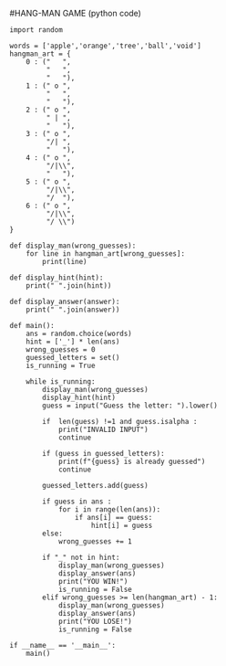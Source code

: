 #HANG-MAN GAME (python code)

    import random

    words = ['apple','orange','tree','ball','void']
    hangman_art = {
        0 : ("   ",
             "   ",
             "   "),
        1 : (" o ",
             "   ",
             "   "),
        2 : (" o ",
             " | ",
             "   "),
        3 : (" o ",
             "/| ",
             "   "),
        4 : (" o ",
             "/|\\",
             "   "),
        5 : (" o ",
             "/|\\",
             "/  "),
        6 : (" o ",
             "/|\\",
             "/ \\")
    } 

    def display_man(wrong_guesses):
        for line in hangman_art[wrong_guesses]:
            print(line)
            
    def display_hint(hint):
        print(" ".join(hint))

    def display_answer(answer):
        print(" ".join(answer))
 
    def main():
        ans = random.choice(words)
        hint = ['_'] * len(ans)
        wrong_guesses = 0
        guessed_letters = set()
        is_running = True
    
        while is_running:     
            display_man(wrong_guesses)
            display_hint(hint)
            guess = input("Guess the letter: ").lower()

            if  len(guess) !=1 and guess.isalpha :
                print("INVALID INPUT")
                continue

            if (guess in guessed_letters):
                print(f"{guess} is already guessed")
                continue

            guessed_letters.add(guess)

            if guess in ans :
                for i in range(len(ans)):
                    if ans[i] == guess:
                        hint[i] = guess
            else: 
                wrong_guesses += 1

            if "_" not in hint:
                display_man(wrong_guesses)
                display_answer(ans)
                print("YOU WIN!")
                is_running = False   
            elif wrong_guesses >= len(hangman_art) - 1:
                display_man(wrong_guesses)
                display_answer(ans)
                print("YOU LOSE!")  
                is_running = False  

    if __name__ == '__main__':
        main()

